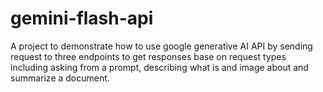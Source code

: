 # gemini-flash-api
A project to demonstrate how to use google generative AI API  by sending request to three endpoints to get responses base on request types including asking from a prompt, describing what is and image about and summarize a document.
